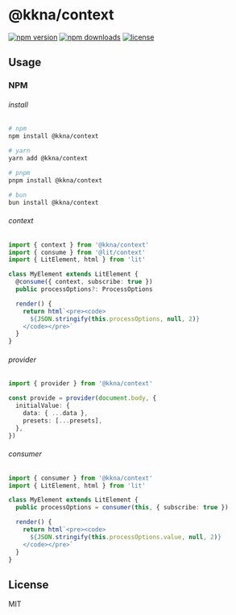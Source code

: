 # @kkna/context

<!-- automd:badges color="gray" license -->

[![npm version](https://img.shields.io/npm/v/@kkna/context?color=gray)](https://npmjs.com/package/@kkna/context)
[![npm downloads](https://img.shields.io/npm/dm/@kkna/context?color=gray)](https://npmjs.com/package/@kkna/context)
[![license](https://img.shields.io/github/license/importantimport/kkna?color=gray)](https://github.com/importantimport/kkna/blob/main/LICENSE)

<!-- /automd -->

## Usage

### NPM

###### install

<!-- automd:pm-install auto=false -->

```sh
# npm
npm install @kkna/context

# yarn
yarn add @kkna/context

# pnpm
pnpm install @kkna/context

# bun
bun install @kkna/context
```

<!-- /automd -->

###### context

```ts
import { context } from '@kkna/context'
import { consume } from '@lit/context'
import { LitElement, html } from 'lit'

class MyElement extends LitElement {
  @consume({ context, subscribe: true })
  public processOptions?: ProcessOptions

  render() {
    return html`<pre><code>
      ${JSON.stringify(this.processOptions, null, 2)}
    </code></pre>`
  }
}
```

###### provider

```ts
import { provider } from '@kkna/context'

const provide = provider(document.body, {
  initialValue: {
    data: { ...data },
    presets: [...presets],
  },
})
```

###### consumer

```ts
import { consumer } from '@kkna/context'
import { LitElement, html } from 'lit'

class MyElement extends LitElement {
  public processOptions = consumer(this, { subscribe: true })

  render() {
    return html`<pre><code>
      ${JSON.stringify(this.processOptions.value, null, 2)}
    </code></pre>`
  }
}
```

<!-- ### CDN -->

## License

MIT
